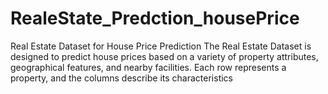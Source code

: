 # RealeState_Predction_housePrice
 Real Estate Dataset for House Price Prediction The Real Estate Dataset is designed to predict house prices based on a variety of property attributes, geographical features, and nearby facilities. Each row represents a property, and the columns describe its characteristics
